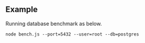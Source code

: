 ## Example
Running database benchmark as below.

```
node bench.js --port=5432 --user=root --db=postgres
```